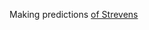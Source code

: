 Making predictions [of Strevens](https://htmlpreview.github.io/?https://github.com/alexholcombe/QuineDuhemWu/blob/master/predictionsMakingForStudyDesign.html)